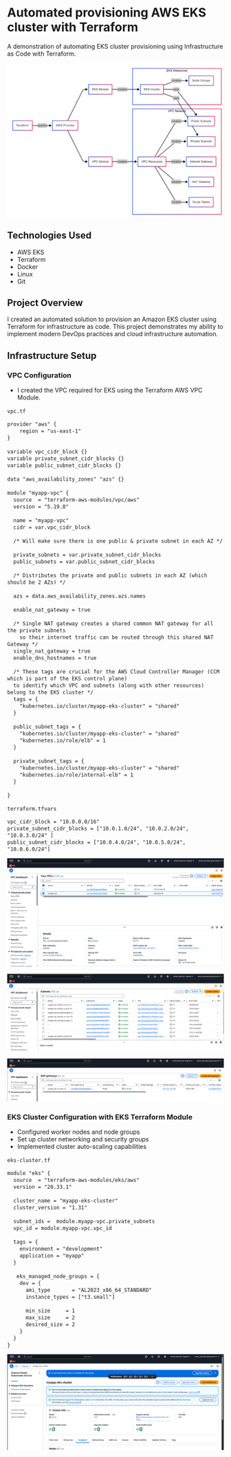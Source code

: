 #  Automated provisioning AWS EKS cluster with Terraform

A demonstration of automating EKS cluster provisioning using Infrastructure as Code with Terraform.

![diagram](https://github.com/Princeton45/terraform-aws-eks-cluster/blob/main/images/diagram.png)

## Technologies Used
- AWS EKS
- Terraform
- Docker
- Linux
- Git

## Project Overview
I created an automated solution to provision an Amazon EKS cluster using Terraform for infrastructure as code. This project demonstrates my ability to implement modern DevOps practices and cloud infrastructure automation.

## Infrastructure Setup

### VPC Configuration
- I created the VPC required for EKS using the Terraform AWS VPC Module.

`vpc.tf`
```hcl
provider "aws" {
    region = "us-east-1"
}

variable vpc_cidr_block {}
variable private_subnet_cidr_blocks {}
variable public_subnet_cidr_blocks {}

data "aws_availability_zones" "azs" {}

module "myapp-vpc" {
  source  = "terraform-aws-modules/vpc/aws"
  version = "5.19.0"

  name = "myapp-vpc"
  cidr = var.vpc_cidr_block

  /* Will make sure there is one public & private subnet in each AZ */

  private_subnets = var.private_subnet_cidr_blocks
  public_subnets = var.public_subnet_cidr_blocks
  
  /* Distributes the private and public subnets in each AZ (which should be 2 AZs) */

  azs = data.aws_availability_zones.azs.names 

  enable_nat_gateway = true

  /* Single NAT gateway creates a shared common NAT gateway for all the private subnets
    so their internet traffic can be routed through this shared NAT Gateway */
  single_nat_gateway = true
  enable_dns_hostnames = true

  /* These tags are crucial for the AWS Cloud Controller Manager (CCM which is part of the EKS control plane) 
  to identify which VPC and subnets (along with other resources) belong to the EKS cluster */
  tags = {
    "kubernetes.io/cluster/myapp-eks-cluster" = "shared"
  }

  public_subnet_tags = {
    "kubernetes.io/cluster/myapp-eks-cluster" = "shared"
    "kubernetes.io/role/elb" = 1
  }

  private_subnet_tags = {
    "kubernetes.io/cluster/myapp-eks-cluster" = "shared"
    "kubernetes.io/role/internal-elb" = 1
  }

}
```

`terraform.tfvars`
```hcl
vpc_cidr_block = "10.0.0.0/16"
private_subnet_cidr_blocks = ["10.0.1.0/24", "10.0.2.0/24", "10.0.3.0/24" ]
public_subnet_cidr_blocks = ["10.0.4.0/24", "10.0.5.0/24", "10.0.6.0/24"]
```

![vpc](https://github.com/Princeton45/terraform-aws-eks-cluster/blob/main/images/vpc.png)

![subnets](https://github.com/Princeton45/terraform-aws-eks-cluster/blob/main/images/subnets.png)

![nat-gateway](https://github.com/Princeton45/terraform-aws-eks-cluster/blob/main/images/nat.png)


### EKS Cluster Configuration with EKS Terraform Module
- Configured worker nodes and node groups
- Set up cluster networking and security groups
- Implemented cluster auto-scaling capabilities

`eks-cluster.tf`
```hcl
module "eks" {
  source  = "terraform-aws-modules/eks/aws"
  version = "20.33.1"

  cluster_name = "myapp-eks-cluster"
  cluster_version = "1.31"

  subnet_ids =  module.myapp-vpc.private_subnets
  vpc_id = module.myapp-vpc.vpc_id 

  tags = {
    environment = "development"
    application = "myapp"
  }

   eks_managed_node_groups = {
    dev = {
      ami_type       = "AL2023_x86_64_STANDARD"
      instance_types = ["t3.small"]

      min_size     = 1
      max_size     = 2
      desired_size = 2
    }
  }
}
```
![eks-cluster](https://github.com/Princeton45/terraform-aws-eks-cluster/blob/main/images/eks-cluster.png)
